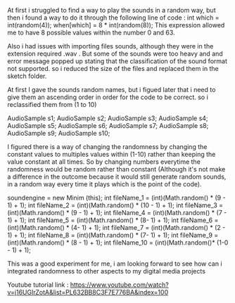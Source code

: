 
At first i struggled to find a way to play the sounds in a random way, but then i found a way to do it through the following line of code  :
int which = int(random(4));
    when[which] = 8 * int(random(8)); 
This expression allowed me to have 8 possible values within the number 0 and 63.


Also i had issues with importing files sounds, although they were in  the extension required .wav .  But some of the sounds were too heavy and and error message popped up stating that the classification of the sound format not supported. so i reduced the size of the files and replaced them in the sketch folder.


At first I gave the sounds random names, but i figued later that i need to give them an ascending order in order for the code to be correct. so i reclassified them from (1 to 10)

AudioSample s1;
AudioSample s2;
AudioSample s3; 
AudioSample s4;
AudioSample s5;
AudioSample s6;
AudioSample s7; 
AudioSample s8;
AudioSample s9;
AudioSample s10;

I figured there is a way of changing the randomness by changing the constant values to multiples values within (1-10) rather than keeping the value constant at all times. So by changing numbers everytime the randomness would be random rather than constant (Although it's not make a difference in the outcome because it would still generate random sounds, in a random way every time it plays which is the point of the code).  

soundengine = new Minim (this); 
  int fileName_1 = (int)(Math.random() * (9 - 1) + 1); 
  int fileName_2 = (int)(Math.random() * (10 - 1) + 1); 
  int fileName_3 = (int)(Math.random() * (9 - 1) + 1); 
  int fileName_4 = (int)(Math.random() * (7 - 1) + 1); 
  int fileName_5 = (int)(Math.random() * (8- 1) + 1); 
  int fileName_6 = (int)(Math.random() * (4- 1) + 1); 
  int fileName_7 = (int)(Math.random() * (2 - 1) + 1); 
  int fileName_8 = (int)(Math.random() * (7- 1) + 1); 
  int fileName_9 = (int)(Math.random() * (8 - 1) + 1); 
  int fileName_10 = (int)(Math.random()* (1-0 - 1) + 1); 
  
  This was a good experiment for me, i am looking forward to see how can i integrated randomness to other aspects to my digital media projects 
  
  
  Youtube tutorial link : https://www.youtube.com/watch?v=j16UGIrZotA&list=PL632BB8C3F7E776BA&index=100

